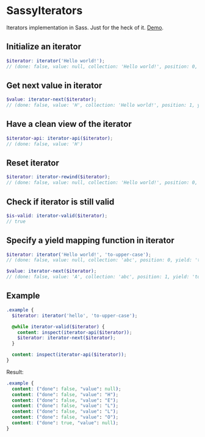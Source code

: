 SassyIterators
==============

Iterators implementation in Sass. Just for the heck of it. [Demo](http://sassmeister.com/gist/d94049a3d516e31a8dad).

## Initialize an iterator

```scss
$iterator: iterator('Hello world!');
// (done: false, value: null, collection: 'Hello world!', position: 0, yield: null, args: ())
```

## Get next value in iterator

```scss
$value: iterator-next($iterator);
// (done: false, value: 'H', collection: 'Hello world!', position: 1, yield: null, args: ())
```

## Have a clean view of the iterator

```scss
$iterator-api: iterator-api($iterator);
// (done: false, value: 'H')
```

## Reset iterator

```scss
$iterator: iterator-rewind($iterator);
// (done: false, value: null, collection: 'Hello world!', position: 0, yield: null, args: ())
```

## Check if iterator is still valid

```scss
$is-valid: iterator-valid($iterator);
// true
```

## Specify a yield mapping function in iterator

```scss
$iterator: iterator('Hello world!', 'to-upper-case');
// (done: false, value: null, collection: 'abc', position: 0, yield: 'to-upper-case', args: ())

$value: iterator-next($iterator);
// (done: false, value: 'A', collection: 'abc', position: 1, yield: 'to-upper-case', args: ())
```

## Example

```scss
.example {
  $iterator: iterator('hello', 'to-upper-case');

  @while iterator-valid($iterator) {
    content: inspect(iterator-api($iterator));
    $iterator: iterator-next($iterator);
  }

  content: inspect(iterator-api($iterator));
}
```

Result:

```css
.example {
  content: ("done": false, "value": null);
  content: ("done": false, "value": "H");
  content: ("done": false, "value": "E");
  content: ("done": false, "value": "L");
  content: ("done": false, "value": "L");
  content: ("done": false, "value": "O");
  content: ("done": true, "value": null);
}
```